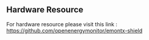 ## Hardware Resource 


For hardware resource please visit this link : https://github.com/openenergymonitor/emontx-shield